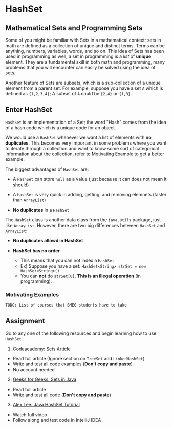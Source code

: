 # HashSet

## Mathematical Sets and Programming Sets
Some of you might be familiar with Sets in a mathematical context; sets in math are defined as a collection of unique and distinct terms. Terms can be anything, numbers, variables, words, and so on. This idea of Sets has been used in programming as well, a set in programming is a *list* of **unique** element. They are a fundamental skill in both math and programming, many problems that you will encounter can easily be solved using the idea of sets.

Another feature of Sets are subsets, which is a sub-collection of a unique element from a parent set. For example, suppose you have a set `A` which is defined as `{1,2,3,4}`; A subset of `A` could be `{2,4}` or `{1,3}`.

## Enter HashSet
`HashSet` is an implementation of a Set; the word "Hash" comes from the idea of a hash code which is a unique code for an object.

We would use a `HashSet` whenever we want a list of elements with **no duplicates**. This becomes very important in some problems where you want to iterate through a collection and want to know some sort of categorical information about the collection, refer to Motivating Example to get a better example.

The biggest advantages of `HashSet` are:
* A `HashSet` can store `null` as a value (just because it can does not mean it should)

* A `HashSet` is very quick in adding, getting, and removing elemnets (faster than `ArrayList`)

* **No duplicates** in a `HashSet`


The `HashSet` class is another data class from the `java.utils` package, just like `ArrayList`. However, there are two big differences between `HashSet` and `ArrayList`:
* **No duplicates allowd in HashSet**


* **HashSet has no order**
  * This means that you can not index a `HashSet`
  * Ex) Suppose you have a set: `HashSet<String> strSet = new HashSet<String>()`
  * You can **not** do `strSet[0]`. **This is an illegal operation** (in programming).

### Motivating Examples
`TODO: List of courses that BMEG students have to take`

## Assignment
Go to any one of the following resources and begin learning how to use `HashSet`.

1. [Codeacademy: Sets Article](https://www.codecademy.com/courses/java-for-programmers/articles/sets-java-for-programmers)
  * Read full article (Ignore section on `TreeSet` and `LinkedHashSet`)
  * Write and test all code examples (**Don't copy and paste**)
  * No account needed


2. [Geeks for Geeks: Sets in Java](https://www.geeksforgeeks.org/set-in-java/)
  * Read full article
  * Write and test all code (**Don't copy and paste**)

3. [Alex Lee: Java HashSet Tutorial](https://www.youtube.com/watch?v=PeFyhRr42ac)
  * Watch full video
  * Follow along and test code in IntelliJ IDEA
